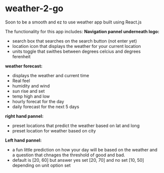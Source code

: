 # weather-2-go
Soon to be a smooth and ez to use weather app built using React.js

The functionality for this app includes:
**Navigation pannel underneath logo:**
- search box that searches on the search button (not enter yet)
- location icon that displays the weather for your current location
- units toggle that swithes between degrees celcius and degrees ferenheit

**weather forecast:**
- displays the weather and current time
- Real feel
- humidity and wind
- sun rise and set 
- temp high and low
- hourly forecat for the day
- daily forecast for the next 5 days

**right hand pannel:**
- preset locations that predict the weather based on lat and long
- preset location for weather based on city

**Left hand pannel:**
- a fun little prediction on how your day will be based on the weather and a question that chnages the threshold of good and bad.
- default is [20, 60] but answer yes set [20, 70] and no set [10, 50] depending on unit option set
